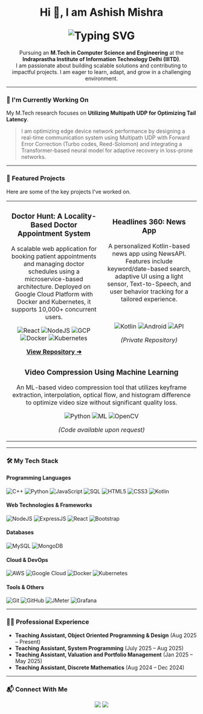 <!-- About Me Section -->
<div align="center">
  <h1 align="center">
    <p>Hi 👋, I am <b>Ashish Mishra</b></p>
    <img src="https://readme-typing-svg.demolab.com?font=Fira+Code&size=28&pause=1000&color=009688&center=true&vCenter=true&width=900&lines=M.Tech+Student+at+IIIT-Delhi;Full+Stack+Developer;Cloud+&+DevOps+Enthusiast" alt="Typing SVG" />
  </h1>
  <p>
    Pursuing an <b>M.Tech in Computer Science and Engineering</b> at the <b>Indraprastha Institute of Information Technology Delhi (IIITD)</b>.
    <br />
    I am passionate about building scalable solutions and contributing to impactful projects. I am eager to learn, adapt, and grow in a challenging environment.
  </p>
</div>

---

### 🔭 I'm Currently Working On

My M.Tech research focuses on **Utilizing Multipath UDP for Optimizing Tail Latency**.
> I am optimizing edge device network performance by designing a real-time communication system using Multipath UDP with Forward Error Correction (Turbo codes, Reed-Solomon) and integrating a Transformer-based neural model for adaptive recovery in loss-prone networks.

---

### 🚀 Featured Projects

Here are some of the key projects I've worked on.

<table>
  <tr>
    <td width="50%">
      <h3 align="center">Doctor Hunt: A Locality-Based Doctor Appointment System</h3>
      <div align="center">
        <p>A scalable web application for booking patient appointments and managing doctor schedules using a microservice-based architecture. Deployed on Google Cloud Platform with Docker and Kubernetes, it supports 10,000+ concurrent users.</p>
        <p>
          <img src="https://img.shields.io/badge/React-61DAFB?logo=react&logoColor=000" alt="React"/>
          <img src="https://img.shields.io/badge/Node.js-339933?logo=node.js&logoColor=fff" alt="NodeJS"/>
          <img src="https://img.shields.io/badge/Google_Cloud-4285F4?logo=google-cloud&logoColor=fff" alt="GCP"/>
          <img src="https://img.shields.io/badge/Docker-2496ED?logo=docker&logoColor=fff" alt="Docker"/>
          <img src="https://img.shields.io/badge/Kubernetes-326CE5?logo=kubernetes&logoColor=fff" alt="Kubernetes"/>
        </p>
        <div align="center">
          <a href="https://github.com/AshishMishra2001/DoctorHunt_Application"><b>View Repository ➜</b></a>
        </div>
      </div>
    </td>
    <td width="50%">
      <h3 align="center">Headlines 360: News App</h3>
      <div align="center">
        <p>A personalized Kotlin-based news app using NewsAPI. Features include keyword/date-based search, adaptive UI using a light sensor, Text-to-Speech, and user behavior tracking for a tailored experience.</p>
        <br>
        <p>
          <img src="https://img.shields.io/badge/Kotlin-7F52FF?logo=kotlin&logoColor=fff" alt="Kotlin"/>
          <img src="https://img.shields.io/badge/Android-3DDC84?logo=android&logoColor=fff" alt="Android"/>
          <img src="https://img.shields.io/badge/API-2088FF?logo=api&logoColor=fff" alt="API"/>
        </p>
        <div align="center">
          <p><i>(Private Repository)</i></p>
        </div>
      </div>
    </td>
  </tr>
  <tr>
    <td colspan="2">
      <h3 align="center">Video Compression Using Machine Learning</h3>
      <div align="center">
        <p>An ML-based video compression tool that utilizes keyframe extraction, interpolation, optical flow, and histogram difference to optimize video size without significant quality loss.</p>
        <p>
          <img src="https://img.shields.io/badge/Python-3776AB?logo=python&logoColor=fff" alt="Python"/>
          <img src="https://img.shields.io/badge/Machine_Learning-FFC107?logo=tensorflow&logoColor=000" alt="ML"/>
          <img src="https://img.shields.io/badge/OpenCV-5C3EE8?logo=opencv&logoColor=fff" alt="OpenCV"/>
        </p>
        <div align="center">
           <p><i>(Code available upon request)</i></p>
        </div>
      </div>
    </td>
  </tr>
</table>

---

### 🛠️ My Tech Stack

#### **Programming Languages**
![C++](https://img.shields.io/badge/C++-00599C?logo=c%2B%2B&logoColor=fff)
![Python](https://img.shields.io/badge/Python-3776AB?logo=python&logoColor=fff)
![JavaScript](https://img.shields.io/badge/JavaScript-F7DF1E?logo=javascript&logoColor=000)
![SQL](https://img.shields.io/badge/SQL-4479A1?logo=mysql&logoColor=fff)
![HTML5](https://img.shields.io/badge/HTML5-E34F26?logo=html5&logoColor=fff)
![CSS3](https://img.shields.io/badge/CSS3-1572B6?logo=css3&logoColor=fff)
![Kotlin](https://img.shields.io/badge/Kotlin-7F52FF?logo=kotlin&logoColor=fff)

#### **Web Technologies & Frameworks**
![NodeJS](https://img.shields.io/badge/Node.js-339933?logo=node.js&logoColor=fff)
![ExpressJS](https://img.shields.io/badge/Express.js-000000?logo=express&logoColor=fff)
![React](https://img.shields.io/badge/React-61DAFB?logo=react&logoColor=000)
![Bootstrap](https://img.shields.io/badge/Bootstrap-7952B3?logo=bootstrap&logoColor=fff)

#### **Databases**
![MySQL](https://img.shields.io/badge/MySQL-4479A1?logo=mysql&logoColor=fff)
![MongoDB](https://img.shields.io/badge/MongoDB-47A248?logo=mongodb&logoColor=fff)

#### **Cloud & DevOps**
![AWS](https://img.shields.io/badge/AWS-232F3E?logo=amazon-aws&logoColor=fff)
![Google Cloud](https://img.shields.io/badge/Google_Cloud-4285F4?logo=google-cloud&logoColor=fff)
![Docker](https://img.shields.io/badge/Docker-2496ED?logo=docker&logoColor=fff)
![Kubernetes](https://img.shields.io/badge/Kubernetes-326CE5?logo=kubernetes&logoColor=fff)

#### **Tools & Others**
![Git](https://img.shields.io/badge/Git-F05032?logo=git&logoColor=fff)
![GitHub](https://img.shields.io/badge/GitHub-181717?logo=github&logoColor=fff)
![JMeter](https://img.shields.io/badge/Apache_JMeter-D22128?logo=apache-jmeter&logoColor=fff)
![Grafana](https://img.shields.io/badge/Grafana-F46800?logo=grafana&logoColor=fff)

---

### 👨‍🏫 Professional Experience

- **Teaching Assistant, Object Oriented Programming & Design** (Aug 2025 – Present)
- **Teaching Assistant, System Programming** (July 2025 – Aug 2025)
- **Teaching Assistant, Valuation and Portfolio Management** (Jan 2025 – May 2025)
- **Teaching Assistant, Discrete Mathematics** (Aug 2024 – Dec 2024)

---

### 📬 Connect With Me

<p align="center">
  <a href="mailto:amishra8094@gmail.com"><img src="https://img.shields.io/badge/Email-D14836?logo=gmail&logoColor=fff" /></a>
  <a href="https://linkedin.com/in/ashish-mishra"><img src="https://img.shields.io/badge/LinkedIn-0A66C2?logo=linkedin&logoColor=fff" /></a>
</p>
